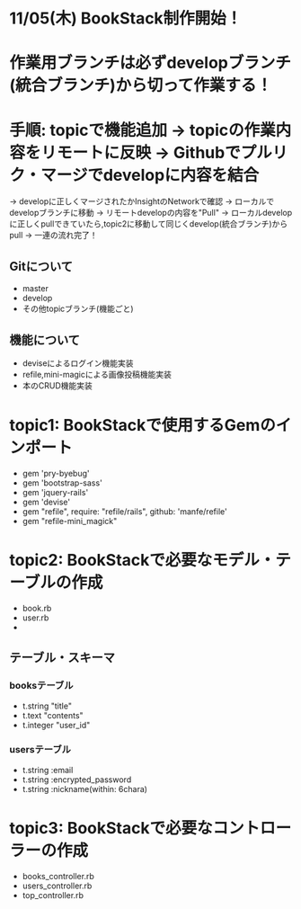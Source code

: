 # 11/05(木) BookStack制作開始！

# 作業用ブランチは必ずdevelopブランチ(統合ブランチ)から切って作業する！
# 手順: topicで機能追加 → topicの作業内容をリモートに反映 → Githubでプルリク・マージでdevelopに内容を結合
  → developに正しくマージされたかInsightのNetworkで確認 → ローカルでdevelopブランチに移動 → リモートdevelopの内容を"Pull"
  → ローカルdevelopに正しくpullできていたら,topic2に移動して同じくdevelop(統合ブランチ)からpull → 一連の流れ完了！

## Gitについて
 - master
 - develop
 - その他topicブランチ(機能ごと)

## 機能について
 - deviseによるログイン機能実装
 - refile,mini-magicによる画像投稿機能実装
 - 本のCRUD機能実装

# topic1: BookStackで使用するGemのインポート
+ gem 'pry-byebug'
+ gem 'bootstrap-sass'
+ gem 'jquery-rails'
+ gem 'devise'
+ gem "refile", require: "refile/rails", github: 'manfe/refile'
+ gem "refile-mini_magick"

# topic2: BookStackで必要なモデル・テーブルの作成
- book.rb
- user.rb
- 
## テーブル・スキーマ

### booksテーブル
+ t.string "title"
+ t.text "contents"
+ t.integer "user_id"
### usersテーブル
+ t.string :email
+ t.string :encrypted_password
+ t.string :nickname(within: 6chara)

# topic3: BookStackで必要なコントローラーの作成
- books_controller.rb
- users_controller.rb
- top_controller.rb
